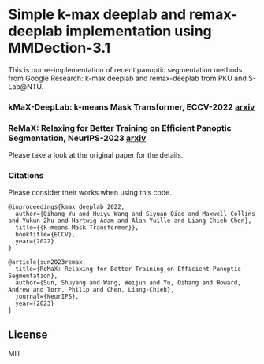 # Simple k-max deeplab and remax-deeplab implementation using MMDection-3.1

This is our re-implementation of recent panoptic segmentation methods from Google Research: k-max deeplab and remax-deeplab from PKU and S-Lab@NTU.


### kMaX-DeepLab: k-means Mask Transformer, ECCV-2022 [arxiv](https://arxiv.org/abs/2207.04044)


### ReMaX: Relaxing for Better Training on Efficient Panoptic Segmentation, NeurIPS-2023 [arxiv](https://arxiv.org/pdf/2306.17319.pdf)


Please take a look at the original paper for the details.




### Citations 

Please consider their works when using this code.


```
@inproceedings{kmax_deeplab_2022,
  author={Qihang Yu and Huiyu Wang and Siyuan Qiao and Maxwell Collins and Yukun Zhu and Hartwig Adam and Alan Yuille and Liang-Chieh Chen},
  title={{k-means Mask Transformer}},
  booktitle={ECCV},
  year={2022}
}
```


```
@article{sun2023remax,
  title={ReMaX: Relaxing for Better Training on Efficient Panoptic Segmentation},
  author={Sun, Shuyang and Wang, Weijun and Yu, Qihang and Howard, Andrew and Torr, Philip and Chen, Liang-Chieh},
  journal={NeurIPS},
  year={2023}
}
```

## License 

MIT
